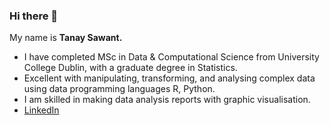 ### Hi there 👋
My name is **Tanay Sawant.** 
* I have completed MSc in Data & Computational Science from University College Dublin, with a
graduate degree in Statistics.
* Excellent with manipulating, transforming, and analysing complex data using data
programming languages R, Python.
* I am skilled in making data analysis reports with graphic visualisation.
* [LinkedIn](http://www.linkedin.com/in/tanay-sawant)

<!--
**Tanay-1098/Tanay-1098** is a ✨ _special_ ✨ repository because its `README.md` (this file) appears on your GitHub profile.

- 🔭 I’m currently working on Machine Learning Projects.
- 🤔 I’m looking for help with full time opportunities in Data Science field.
- 📫 How to reach me: Email: tusawant98@gmail.com

-->
